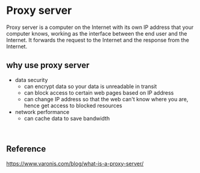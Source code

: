 # Proxy server
Proxy server is a computer on the Internet with its own IP address that your computer knows, working as the interface between the end user and the Internet. It forwards the request to the Internet and the response from the Internet.
<br/>

## why use proxy server
* data security
    - can encrypt data so your data is unreadable in transit
    - can block access to certain web pages based on IP address
    - can change IP address so that the web can't know where you are, hence get access to blocked resources
* network performance
    - can cache data to save bandwidth 
<br/>

## Reference
https://www.varonis.com/blog/what-is-a-proxy-server/
